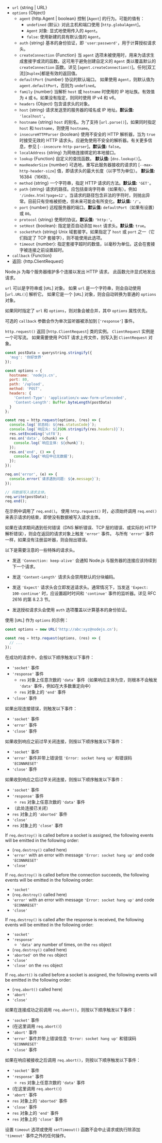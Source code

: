 <!-- YAML
added: v0.3.6
changes:
  - version:
     - v13.8.0
     - v12.15.0
     - v10.19.0
    pr-url: https://github.com/nodejs/node/pull/31448
    description: The `insecureHTTPParser` option is supported now.
  - version: v13.3.0
    pr-url: https://github.com/nodejs/node/pull/30570
    description: The `maxHeaderSize` option is supported now.
  - version: v10.9.0
    pr-url: https://github.com/nodejs/node/pull/21616
    description: The `url` parameter can now be passed along with a separate
                 `options` object.
  - version: v7.5.0
    pr-url: https://github.com/nodejs/node/pull/10638
    description: The `options` parameter can be a WHATWG `URL` object.
-->

* `url` {string | URL}
* `options` {Object}
  * `agent` {http.Agent | boolean} 控制 [`Agent`] 的行为。可能的值有：
    * `undefined` (默认): 对此主机和端口使用 [`http.globalAgent`]。
    * `Agent` 对象: 显式地使用传入的 `Agent`。
    * `false`: 使用新建的具有默认值的 `Agent`。
  * `auth` {string} 基本的身份验证，即 `'user:password'`，用于计算授权请求头。
  * `createConnection` {Function} 当 `agent` 选项未被使用时，用来为请求生成套接字或流的函数。这可用于避免创建自定义的 `Agent` 类以覆盖默认的 `createConnection` 函数。详见 [`agent.createConnection()`]。任何[双工流][`Duplex`]都是有效的返回值。
  * `defaultPort` {number} 协议的默认端口。 如果使用 `Agent`，则默认值为 `agent.defaultPort`，否则为 `undefined`。  
  * `family` {number} 当解析 `host` 或 `hostname` 时使用的 IP 地址族。有效值为 `4` 或 `6`。如果没有指定，则同时使用 IP v4 和 v6。
  * `headers` {Object} 包含请求头的对象。
  * `host` {string} 请求发送至的服务器的域名或 IP 地址。**默认值:** `'localhost'`。
  * `hostname` {string} `host` 的别名。为了支持 [`url.parse()`]，如果同时指定 `host` 和 `hostname`，则使用 `hostname`。
  * `insecureHTTPParser` {boolean} 使用不安全的 HTTP 解析器，当为 `true` 时接受无效的 HTTP 请求头。应避免使用不安全的解析器。有关更多信息，参见 [`--insecure-http-parser`]。**默认值:** `false`。
  * `localAddress` {string} 为网络连接绑定的本地接口。
  * `lookup` {Function} 自定义的查找函数。 **默认值:** [`dns.lookup()`]。
  * `maxHeaderSize` {number} 可选地，重写此服务器接收的请求的 [`--max-http-header-size`] 值，即请求头的最大长度（以字节为单位）。 **默认值:** 16384（16KB）。
  * `method` {string} 一个字符串，指定 HTTP 请求的方法。**默认值:** `'GET'`。
  * `path` {string} 请求的路径。应包括查询字符串（如果有）。例如 `'/index.html?page=12'`。当请求的路径包含非法的字符时，则抛出异常。目前只有空格被拒绝，但未来可能会有所变化。**默认值:** `'/'`。
  * `port` {number} 远程服务器的端口。**默认值:** `defaultPort`（如果有设置）或 `80`。
  * `protocol` {string} 使用的协议。**默认值:** `'http:'`。
  * `setHost` {boolean}: 指定是否自动添加 `Host` 请求头。**默认值:** `true`。
  * `socketPath` {string} Unix 域套接字。如果指定了 `host` 或 `port` 之一（它们指定了 TCP 套接字），则不能使用此选项。
  * `timeout` {number}: 指定套接字超时的数值，以毫秒为单位。这会在套接字被连接之前设置超时。
* `callback` {Function}
* 返回: {http.ClientRequest}

Node.js 为每个服务器维护多个连接以发出 HTTP 请求。
此函数允许显式地发出请求。

`url` 可以是字符串或 [`URL`] 对象。
如果 `url` 是一个字符串，则会自动使用 [`url.URL()`] 解析它。
如果它是一个 [`URL`] 对象，则会自动转换为普通的 `options` 对象。

如果同时指定了 `url` 和 `options`，则对象会被合并，其中 `options` 属性优先。

可选的 `callback` 参数会作为单次监听器被添加到 [`'response'`] 事件。

`http.request()` 返回 [`http.ClientRequest`] 类的实例。 
`ClientRequest` 实例是一个可写流。
如果需要使用 POST 请求上传文件，则写入到 `ClientRequest` 对象。

```js
const postData = querystring.stringify({
  'msg': '你好世界'
});

const options = {
  hostname: 'nodejs.cn',
  port: 80,
  path: '/upload',
  method: 'POST',
  headers: {
    'Content-Type': 'application/x-www-form-urlencoded',
    'Content-Length': Buffer.byteLength(postData)
  }
};

const req = http.request(options, (res) => {
  console.log(`状态码: ${res.statusCode}`);
  console.log(`响应头: ${JSON.stringify(res.headers)}`);
  res.setEncoding('utf8');
  res.on('data', (chunk) => {
    console.log(`响应主体: ${chunk}`);
  });
  res.on('end', () => {
    console.log('响应中已无数据');
  });
});

req.on('error', (e) => {
  console.error(`请求遇到问题: ${e.message}`);
});

// 将数据写入请求主体。
req.write(postData);
req.end();
```

在示例中调用了 `req.end()`。
使用 `http.request()` 时，必须始终调用 `req.end()` 来表示请求的结束，即使没有数据被写入请求主体。

如果在请求期间遇到任何错误（DNS 解析错误、TCP 层的错误、或实际的 HTTP 解析错误），则会在返回的请求对象上触发 `'error'` 事件。
与所有 `'error'` 事件一样，如果没有注册监听器，则会抛出错误。

以下是需要注意的一些特殊的请求头。

* 发送 `'Connection: keep-alive'` 会通知 Node.js 与服务器的连接应该持续到下一个请求。

* 发送 `'Content-Length'` 请求头会禁用默认的分块编码。

* 发送 `'Expect'` 请求头会立即发送请求头。通常情况下，当发送 `'Expect: 100-continue'` 时，应设置超时时间和 `'continue'` 事件的监听器。详见 RFC 2616 的第 8.2.3 节。

* 发送授权请求头会使用 `auth` 选项覆盖以计算基本的身份验证。

使用 [`URL`] 作为 `options` 的示例：

```js
const options = new URL('http://abc:xyz@nodejs.cn');

const req = http.request(options, (res) => {
  // ...
});
```

在成功的请求中，会按以下顺序触发以下事件：

* `'socket'` 事件
* `'response'` 事件
  * `res` 对象上任意次数的 `'data'` 事件（如果响应主体为空，则根本不会触发 `'data'` 事件，例如在大多数重定向中）
  * `res` 对象上的 `'end'` 事件
* `'close'` 事件

如果出现连接错误，则触发以下事件：

* `'socket'` 事件
* `'error'` 事件
* `'close'` 事件

如果收到响应之前过早关闭连接，则按以下顺序触发以下事件：

* `'socket'` 事件
* `'error'` 事件并带上错误信 `'Error: socket hang up'` 和错误码 `'ECONNRESET'`
* `'close'` 事件

如果收到响应之后过早关闭连接，则按以下顺序触发以下事件：


* `'socket'` 事件
* `'response'` 事件
  * `res` 对象上任意次数的 `'data'` 事件
* （此处连接已关闭）
* `res` 对象上的 `'aborted'` 事件
* `'close'`
* `res` 对象上的 `'close'` 事件


If `req.destroy()` is called before a socket is assigned, the following
events will be emitted in the following order:

* (`req.destroy()` called here)
* `'error'` with an error with message `'Error: socket hang up'` and code
  `'ECONNRESET'`
* `'close'`

If `req.destroy()` is called before the connection succeeds, the following
events will be emitted in the following order:

* `'socket'`
* (`req.destroy()` called here)
* `'error'` with an error with message `'Error: socket hang up'` and code
  `'ECONNRESET'`
* `'close'`

If `req.destroy()` is called after the response is received, the following
events will be emitted in the following order:

* `'socket'`
* `'response'`
  * `'data'` any number of times, on the `res` object
* (`req.destroy()` called here)
* `'aborted'` on the `res` object
* `'close'`
* `'close'` on the `res` object

If `req.abort()` is called before a socket is assigned, the following
events will be emitted in the following order:

* (`req.abort()` called here)
* `'abort'`
* `'close'`

如果在连接成功之前调用 `req.abort()`，则按以下顺序触发以下事件：

* `'socket'` 事件
* (在这里调用 `req.abort()`)
* `'abort'` 事件
* `'error'` 事件并带上错误信息 `'Error: socket hang up'` 和错误码 `'ECONNRESET'`
* `'close'` 事件


如果在响应被接收之后调用 `req.abort()`，则按以下顺序触发以下事件：

* `'socket'` 事件
* `'response'` 事件
  * `res` 对象上任意次数的 `'data'` 事件
* (在这里调用 `req.abort()`)
* `'abort'` 事件
* `res` 对象上的 `'aborted'` 事件
* `'close'` 事件
* `res` 对象上的 `'end'` 事件
* `res` 对象上的 `'close'` 事件

设置 `timeout` 选项或使用 `setTimeout()` 函数不会中止请求或执行除添加 `'timeout'` 事件之外的任何操作。
